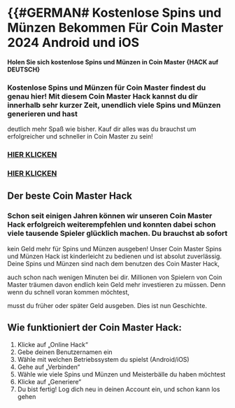 # **{{#GERMAN# Kostenlose Spins und Münzen Bekommen Für Coin Master 2024 Android und iOS**


**Holen Sie sich kostenlose Spins und Münzen in Coin Master {HACK auf DEUTSCH}**


### **Kostenlose Spins und Münzen für Coin Master** findest du genau hier! Mit diesem Coin Master Hack kannst du dir innerhalb sehr kurzer Zeit, unendlich viele Spins und Münzen generieren und hast 

deutlich mehr Spaß wie bisher. Kauf dir alles was du brauchst um erfolgreicher und schneller in Coin Master zu sein!

### [HIER KLICKEN](https://lookerstudio.google.com/reporting/ec7ccc9a-703b-4110-86b5-fa34f5728249)




### [HIER KLICKEN](https://lookerstudio.google.com/reporting/ec7ccc9a-703b-4110-86b5-fa34f5728249)


## **Der beste Coin Master Hack**

### Schon seit einigen Jahren können wir unseren Coin Master Hack erfolgreich weiterempfehlen und konnten dabei schon viele tausende Spieler glücklich machen. Du brauchst ab sofort 

kein Geld mehr für Spins und Münzen ausgeben! Unser Coin Master Spins und Münzen Hack ist kinderleicht zu bedienen und ist absolut zuverlässig. Deine Spins und Münzen sind nach dem benutzen des Coin Master Hack, 

auch schon nach wenigen Minuten bei dir. Millionen von Spielern von Coin Master träumen davon endlich kein Geld mehr investieren zu müssen. Denn wenn du schnell voran kommen möchtest, 

musst du früher oder später Geld ausgeben. Dies ist nun Geschichte.


## Wie funktioniert der Coin Master Hack:

1. Klicke auf „Online Hack“
2. Gebe deinen Benutzernamen ein
3. Wähle mit welchen Betriebssystem du spielst (Android/iOS)
4. Gehe auf „Verbinden“
5. Wähle wie viele Spins und Münzen und Meisterbälle du haben möchtest
6. Klicke auf „Generiere“
7. Du bist fertig! Log dich neu in deinen Account ein, und schon kann los gehen


